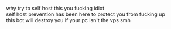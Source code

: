 why try to self host this you fucking idiot  
self host prevention has been here to protect you from fucking up  
this bot will destroy you if your pc isn't the vps smh

